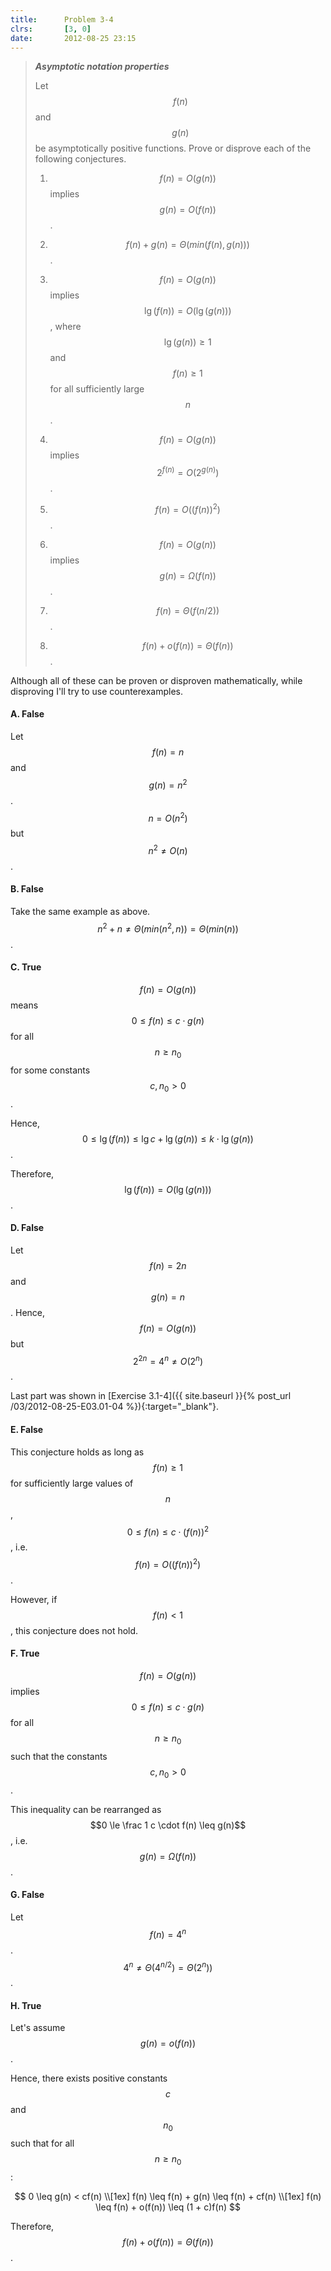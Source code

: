 ```yaml
---
title:      Problem 3-4
clrs:       [3, 0]
date:       2012-08-25 23:15
---
```


> ***Asymptotic notation properties***
>
> Let $$f(n)$$ and $$g(n)$$ be asymptotically positive functions. Prove or disprove each of the following conjectures.
>
> 1. $$f(n) = O(g(n))$$ implies $$g(n) = O(f(n))$$.
>
> 2. $$f(n) + g(n) = \Theta(min(f(n), g(n)))$$.
>
> 3. $$f(n) = O(g(n))$$ implies $$\lg (f(n)) = O(\lg(g(n)))$$, where $$\lg(g(n)) \ge 1$$ and $$f(n) \ge 1$$ for all sufficiently large $$n$$.
>
> 4. $$f(n) = O(g(n))$$ implies $$2^{f(n)} = O\left(2^{g(n)}\right)$$.
>
> 5. $$f(n) = O((f(n))^2)$$.
>
> 6. $$f(n) = O(g(n))$$ implies $$g(n) = \Omega(f(n))$$.
>
> 7. $$f(n) = \Theta(f(n/2))$$.
>
> 8. $$f(n) + o(f(n)) = \Theta(f(n))$$.
>

Although all of these can be proven or disproven mathematically, while disproving I'll try to use counterexamples.

#### A. False

Let $$f(n) = n$$ and $$g(n) = n^2$$. $$n = O(n^2)$$ but $$n^2 \ne O(n)$$.

#### B. False

Take the same example as above. $$n^2 + n \ne \Theta(min(n^2, n)) = \Theta(min(n))$$.

#### C. True

$$f(n) = O(g(n))$$ means $$0 \le f(n) \le c \cdot g(n)$$ for all $$n \ge n_0$$ for some constants $$c, n_0 > 0$$.

Hence, $$0 \le \lg (f(n)) \le \lg c + \lg (g(n)) \le k \cdot \lg(g(n))$$.

Therefore, $$\lg (f(n)) = O(\lg(g(n)))$$.

#### D. False

Let $$f(n) = 2n$$ and $$g(n) = n$$. Hence, $$f(n) = O(g(n))$$ but $$2^{2n} = 4^n \ne O\left(2^n\right)$$.

Last part was shown in [Exercise 3.1-4]({{ site.baseurl }}{% post_url /03/2012-08-25-E03.01-04 %}){:target="_blank"}.

#### E. False

This conjecture holds as long as $$f(n) \ge 1$$ for sufficiently large values of $$n$$, $$0 \le f(n) \le c \cdot (f(n))^2$$, i.e. $$f(n) = O((f(n))^2)$$.

However, if $$f(n) < 1$$, this conjecture does not hold.

#### F. True

$$f(n) = O(g(n))$$ implies $$0 \le f(n) \le c \cdot g(n)$$ for all $$n \ge n_0$$ such that the constants $$c, n_0 > 0$$.

This inequality can be rearranged as $$0 \le \frac 1 c \cdot f(n) \leq g(n)$$, i.e. $$g(n) = \Omega(f(n))$$.

#### G. False

Let $$f(n) = 4^n$$. $$4^n \ne \Theta(4^{n/2}) = \Theta(2^n))$$.

#### H. True

Let's assume $$g(n) = o(f(n))$$.

Hence, there exists positive constants $$c$$ and $$n_0$$ such that for all $$ n \geq n_0$$:

$$
0 \leq g(n) < cf(n) \\[1ex]
f(n) \leq f(n) + g(n) \leq f(n) + cf(n) \\[1ex]
f(n) \leq f(n) + o(f(n)) \leq (1 + c)f(n)
$$

Therefore, $$f(n) + o(f(n)) = \Theta(f(n))$$.
